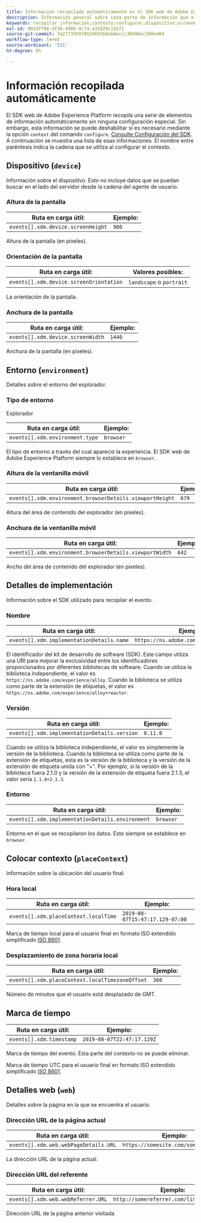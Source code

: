 ```yaml
---
title: Información recopilada automáticamente en el SDK web de Adobe Experience Platform
description: Información general sobre cada parte de información que el SDK de Adobe Experience Platform recopila automáticamente.
keywords: recopilar información;contexto;configurar;dispositivo;screenHeight;altura de pantalla;orientación de pantalla;orientación de pantalla;ancho de pantalla;entorno;altura de ventanilla;altura de ventanilla;anchura de ventanilla;anchura de ventanilla;detalles del navegador;detalles de implementación;detalles de implementación;nombre;versión;contexto;hora local;hora local;zona horaria local;desplazamiento de zona horaria local;desplazamiento de zona horaria local marca de tiempo;web;url;webPageDetails;detalles de página web;webReferrer;web Referrer;horizontal;vertical;
exl-id: 901df786-df36-4986-9c74-a32d29c11b71
source-git-commit: 7e27735697882065566ebdeccc36998ec368e404
workflow-type: tm+mt
source-wordcount: '511'
ht-degree: 6%

---
```


# Información recopilada automáticamente

El SDK web de Adobe Experience Platform recopila una serie de elementos de información automáticamente sin ninguna configuración especial. Sin embargo, esta información se puede deshabilitar si es necesario mediante la opción `context` del comando `configure`. [Consulte Configuración del SDK](../fundamentals/configuring-the-sdk.md). A continuación se muestra una lista de esas informaciones. El nombre entre paréntesis indica la cadena que se utiliza al configurar el contexto.

## Dispositivo (`device`)

Información sobre el dispositivo. Esto no incluye datos que se puedan buscar en el lado del servidor desde la cadena del agente de usuario.

### Altura de la pantalla

| **Ruta en carga útil:** | **Ejemplo:** |
| ---------------------------------- | ------------ |
| `events[].xdm.device.screenHeight` | `900` |

Altura de la pantalla (en píxeles).

### Orientación de la pantalla

| **Ruta en carga útil:** | **Valores posibles:** |
| --------------------------------------- | ------------------------- |
| `events[].xdm.device.screenOrientation` | `landscape` o `portrait` |

La orientación de la pantalla.

### Anchura de la pantalla

| **Ruta en carga útil:** | **Ejemplo:** |
| --------------------------------- | ------------ |
| `events[].xdm.device.screenWidth` | `1440` |

Anchura de la pantalla (en píxeles).

## Entorno (`environment`)

Detalles sobre el entorno del explorador.

### Tipo de entorno

Explorador

| **Ruta en carga útil:** | **Ejemplo:** |
| ------------------------------- | ------------ |
| `events[].xdm.environment.type` | `browser` |

El tipo de entorno a través del cual apareció la experiencia. El SDK web de Adobe Experience Platform siempre lo establece en `browser`.

### Altura de la ventanilla móvil

| **Ruta en carga útil:** | **Ejemplo:** |
| -------------------------------------------------------- | ------------ |
| `events[].xdm.environment.browserDetails.viewportHeight` | `679` |

Altura del área de contenido del explorador (en píxeles).

### Anchura de la ventanilla móvil

| **Ruta en carga útil:** | **Ejemplo:** |
| ------------------------------------------------------- | ------------ |
| `events[].xdm.environment.browserDetails.viewportWidth` | `642` |

Ancho del área de contenido del explorador (en píxeles).

## Detalles de implementación

Información sobre el SDK utilizado para recopilar el evento.

### Nombre

| **Ruta en carga útil:** | **Ejemplo:** |
| ----------------------------------------- | --------------------------------------- |
| `events[].xdm.implementationDetails.name` | `https://ns.adobe.com/experience/alloy` |

El identificador del kit de desarrollo de software (SDK).  Este campo utiliza una URI para mejorar la exclusividad entre los identificadores proporcionados por diferentes bibliotecas de software. Cuando se utiliza la biblioteca independiente, el valor es `https://ns.adobe.com/experience/alloy`. Cuando la biblioteca se utiliza como parte de la extensión de etiquetas, el valor es `https://ns.adobe.com/experience/alloy+reactor`.

### Versión

| **Ruta en carga útil:** | **Ejemplo:** |
| -------------------------------------------- | ------------ |
| `events[].xdm.implementationDetails.version` | `0.11.0` |

Cuando se utiliza la biblioteca independiente, el valor es simplemente la versión de la biblioteca. Cuando la biblioteca se utiliza como parte de la extensión de etiquetas, esta es la versión de la biblioteca y la versión de la extensión de etiqueta unida con &quot;+&quot;. Por ejemplo, si la versión de la biblioteca fuera 2.1.0 y la versión de la extensión de etiqueta fuera 2.1.3, el valor sería `2.1.0+2.1.3`.

### Entorno

| **Ruta en carga útil:** | **Ejemplo:** |
| ------------------------------------------------ | ------------ |
| `events[].xdm.implementationDetails.environment` | `browser` |

Entorno en el que se recopilaron los datos. Esto siempre se establece en `browser`.

## Colocar contexto (`placeContext`)

Información sobre la ubicación del usuario final.

### Hora local

| **Ruta en carga útil:** | **Ejemplo:** |
| ------------------------------------- | ------------------------------- |
| `events[].xdm.placeContext.localTime` | `2019-08-07T15:47:17.129-07:00` |

Marca de tiempo local para el usuario final en formato ISO extendido simplificado [ISO 8601](https://tools.ietf.org/html/rfc3339#section-5.6).

### Desplazamiento de zona horaria local

| **Ruta en carga útil:** | **Ejemplo:** |
| ----------------------------------------------- | ------------ |
| `events[].xdm.placeContext.localTimezoneOffset` | `360` |

Número de minutos que el usuario está desplazado de GMT.

## Marca de tiempo

| **Ruta en carga útil:** | **Ejemplo:** |
| ------------------------ | -------------------------- |
| `events[].xdm.timestamp` | `2019-08-07T22:47:17.129Z` |

Marca de tiempo del evento.  Esta parte del contexto no se puede eliminar.

Marca de tiempo UTC para el usuario final en formato ISO extendido simplificado [ISO 8601](https://tools.ietf.org/html/rfc3339#section-5.6).

## Detalles web (`web`)

Detalles sobre la página en la que se encuentra el usuario.

### Dirección URL de la página actual

| **Ruta en carga útil:** | **Ejemplo:** |
| ------------------------------------- | ------------------------------------ |
| `events[].xdm.web.webPageDetails.URL` | `https://somesite.com/somepage.html` |

La dirección URL de la página actual.

### Dirección URL del referente

| **Ruta en carga útil:** | **Ejemplo:** |
| ---------------------------------- | ----------------------------------------- |
| `events[].xdm.web.webReferrer.URL` | `http://somereferrer.com/linkedpage.html` |

Dirección URL de la página anterior visitada.

